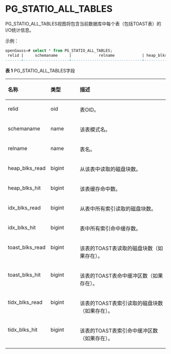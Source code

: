 # PG\_STATIO\_ALL\_TABLES

PG\_STATIO\_ALL\_TABLES视图将包含当前数据库中每个表（包括TOAST表）的I/O统计信息。

示例：
```sql
openGauss=# select * from PG_STATIO_ALL_TABLES;
 relid |     schemaname     |            relname            | heap_blks_read | heap_blks_hit | idx_blks_read | idx_blks_hit | toast_blks_read | toast_blks_hit | tidx_blks_read | tidx_blks_hit 
-------+--------------------+-------------------------------+----------------+---------------+---------------+--------------+-----------------+----------------+----------------+---------------
```

**表 1**  PG\_STATIO\_ALL\_TABLES字段

<a name="zh-cn_topic_0283136954_zh-cn_topic_0237122459_zh-cn_topic_0059778203_t77142dd7ba094796ba21bbf39642846f"></a>
<table><thead align="left"><tr id="zh-cn_topic_0283136954_zh-cn_topic_0237122459_zh-cn_topic_0059778203_r4775d389fd7948ff9c97b1cb8281c162"><th class="cellrowborder" valign="top" width="25.85%" id="mcps1.2.4.1.1"><p id="zh-cn_topic_0283136954_zh-cn_topic_0237122459_zh-cn_topic_0059778203_a6e6f7f26366f4545b60e87d4216e1602"><a name="zh-cn_topic_0283136954_zh-cn_topic_0237122459_zh-cn_topic_0059778203_a6e6f7f26366f4545b60e87d4216e1602"></a><a name="zh-cn_topic_0283136954_zh-cn_topic_0237122459_zh-cn_topic_0059778203_a6e6f7f26366f4545b60e87d4216e1602"></a>名称</p>
</th>
<th class="cellrowborder" valign="top" width="18.33%" id="mcps1.2.4.1.2"><p id="zh-cn_topic_0283136954_zh-cn_topic_0237122459_zh-cn_topic_0059778203_ad7d41bf83c284c2ba93ac8ac65786274"><a name="zh-cn_topic_0283136954_zh-cn_topic_0237122459_zh-cn_topic_0059778203_ad7d41bf83c284c2ba93ac8ac65786274"></a><a name="zh-cn_topic_0283136954_zh-cn_topic_0237122459_zh-cn_topic_0059778203_ad7d41bf83c284c2ba93ac8ac65786274"></a>类型</p>
</th>
<th class="cellrowborder" valign="top" width="55.82%" id="mcps1.2.4.1.3"><p id="zh-cn_topic_0283136954_zh-cn_topic_0237122459_zh-cn_topic_0059778203_ad3871754487148dea241020676fa5fc5"><a name="zh-cn_topic_0283136954_zh-cn_topic_0237122459_zh-cn_topic_0059778203_ad3871754487148dea241020676fa5fc5"></a><a name="zh-cn_topic_0283136954_zh-cn_topic_0237122459_zh-cn_topic_0059778203_ad3871754487148dea241020676fa5fc5"></a>描述</p>
</th>
</tr>
</thead>
<tbody><tr id="zh-cn_topic_0283136954_zh-cn_topic_0237122459_zh-cn_topic_0059778203_r3439b4ddd48c4d6098a642b70ebfcfaf"><td class="cellrowborder" valign="top" width="25.85%" headers="mcps1.2.4.1.1 "><p id="zh-cn_topic_0283136954_zh-cn_topic_0237122459_zh-cn_topic_0059778203_ad3e2726ea09d48d98339fdd6a4f41de2"><a name="zh-cn_topic_0283136954_zh-cn_topic_0237122459_zh-cn_topic_0059778203_ad3e2726ea09d48d98339fdd6a4f41de2"></a><a name="zh-cn_topic_0283136954_zh-cn_topic_0237122459_zh-cn_topic_0059778203_ad3e2726ea09d48d98339fdd6a4f41de2"></a>relid</p>
</td>
<td class="cellrowborder" valign="top" width="18.33%" headers="mcps1.2.4.1.2 "><p id="zh-cn_topic_0283136954_zh-cn_topic_0237122459_zh-cn_topic_0059778203_a0fa7bc1047dd4e69a3a9eaacacc99e49"><a name="zh-cn_topic_0283136954_zh-cn_topic_0237122459_zh-cn_topic_0059778203_a0fa7bc1047dd4e69a3a9eaacacc99e49"></a><a name="zh-cn_topic_0283136954_zh-cn_topic_0237122459_zh-cn_topic_0059778203_a0fa7bc1047dd4e69a3a9eaacacc99e49"></a>oid</p>
</td>
<td class="cellrowborder" valign="top" width="55.82%" headers="mcps1.2.4.1.3 "><p id="zh-cn_topic_0283136954_zh-cn_topic_0237122459_zh-cn_topic_0059778203_ac935b8d95349425682ccba4fa45369d8"><a name="zh-cn_topic_0283136954_zh-cn_topic_0237122459_zh-cn_topic_0059778203_ac935b8d95349425682ccba4fa45369d8"></a><a name="zh-cn_topic_0283136954_zh-cn_topic_0237122459_zh-cn_topic_0059778203_ac935b8d95349425682ccba4fa45369d8"></a>表OID。</p>
</td>
</tr>
<tr id="zh-cn_topic_0283136954_zh-cn_topic_0237122459_zh-cn_topic_0059778203_r3d47e3d2560344e4be28ad2968ed0ee3"><td class="cellrowborder" valign="top" width="25.85%" headers="mcps1.2.4.1.1 "><p id="zh-cn_topic_0283136954_zh-cn_topic_0237122459_zh-cn_topic_0059778203_ae9ef2c6a86aa459db7617006ef8c9d7f"><a name="zh-cn_topic_0283136954_zh-cn_topic_0237122459_zh-cn_topic_0059778203_ae9ef2c6a86aa459db7617006ef8c9d7f"></a><a name="zh-cn_topic_0283136954_zh-cn_topic_0237122459_zh-cn_topic_0059778203_ae9ef2c6a86aa459db7617006ef8c9d7f"></a>schemaname</p>
</td>
<td class="cellrowborder" valign="top" width="18.33%" headers="mcps1.2.4.1.2 "><p id="zh-cn_topic_0283136954_zh-cn_topic_0237122459_zh-cn_topic_0059778203_a1a34ba49eb52471f824452acc3608f3e"><a name="zh-cn_topic_0283136954_zh-cn_topic_0237122459_zh-cn_topic_0059778203_a1a34ba49eb52471f824452acc3608f3e"></a><a name="zh-cn_topic_0283136954_zh-cn_topic_0237122459_zh-cn_topic_0059778203_a1a34ba49eb52471f824452acc3608f3e"></a>name</p>
</td>
<td class="cellrowborder" valign="top" width="55.82%" headers="mcps1.2.4.1.3 "><p id="zh-cn_topic_0283136954_zh-cn_topic_0237122459_zh-cn_topic_0059778203_a038d9833b3ac4699986b3853594f3a44"><a name="zh-cn_topic_0283136954_zh-cn_topic_0237122459_zh-cn_topic_0059778203_a038d9833b3ac4699986b3853594f3a44"></a><a name="zh-cn_topic_0283136954_zh-cn_topic_0237122459_zh-cn_topic_0059778203_a038d9833b3ac4699986b3853594f3a44"></a>该表模式名。</p>
</td>
</tr>
<tr id="zh-cn_topic_0283136954_zh-cn_topic_0237122459_zh-cn_topic_0059778203_r271e421a8f9f4d6e81aa19cc1b62d311"><td class="cellrowborder" valign="top" width="25.85%" headers="mcps1.2.4.1.1 "><p id="zh-cn_topic_0283136954_zh-cn_topic_0237122459_zh-cn_topic_0059778203_a30a9ff3923534b00893117a0463e8eae"><a name="zh-cn_topic_0283136954_zh-cn_topic_0237122459_zh-cn_topic_0059778203_a30a9ff3923534b00893117a0463e8eae"></a><a name="zh-cn_topic_0283136954_zh-cn_topic_0237122459_zh-cn_topic_0059778203_a30a9ff3923534b00893117a0463e8eae"></a>relname</p>
</td>
<td class="cellrowborder" valign="top" width="18.33%" headers="mcps1.2.4.1.2 "><p id="zh-cn_topic_0283136954_zh-cn_topic_0237122459_zh-cn_topic_0059778203_a4f8ac6bfbb7f448d92f7f3c7f090dea7"><a name="zh-cn_topic_0283136954_zh-cn_topic_0237122459_zh-cn_topic_0059778203_a4f8ac6bfbb7f448d92f7f3c7f090dea7"></a><a name="zh-cn_topic_0283136954_zh-cn_topic_0237122459_zh-cn_topic_0059778203_a4f8ac6bfbb7f448d92f7f3c7f090dea7"></a>name</p>
</td>
<td class="cellrowborder" valign="top" width="55.82%" headers="mcps1.2.4.1.3 "><p id="zh-cn_topic_0283136954_zh-cn_topic_0237122459_zh-cn_topic_0059778203_a6af7442f22844ef2b59216837917dc10"><a name="zh-cn_topic_0283136954_zh-cn_topic_0237122459_zh-cn_topic_0059778203_a6af7442f22844ef2b59216837917dc10"></a><a name="zh-cn_topic_0283136954_zh-cn_topic_0237122459_zh-cn_topic_0059778203_a6af7442f22844ef2b59216837917dc10"></a>表名。</p>
</td>
</tr>
<tr id="zh-cn_topic_0283136954_zh-cn_topic_0237122459_zh-cn_topic_0059778203_rbf06324329214c73843cffccd1ba95d4"><td class="cellrowborder" valign="top" width="25.85%" headers="mcps1.2.4.1.1 "><p id="zh-cn_topic_0283136954_zh-cn_topic_0237122459_zh-cn_topic_0059778203_aedbde10e857443458c40ad019b0cbe95"><a name="zh-cn_topic_0283136954_zh-cn_topic_0237122459_zh-cn_topic_0059778203_aedbde10e857443458c40ad019b0cbe95"></a><a name="zh-cn_topic_0283136954_zh-cn_topic_0237122459_zh-cn_topic_0059778203_aedbde10e857443458c40ad019b0cbe95"></a>heap_blks_read</p>
</td>
<td class="cellrowborder" valign="top" width="18.33%" headers="mcps1.2.4.1.2 "><p id="zh-cn_topic_0283136954_zh-cn_topic_0237122459_zh-cn_topic_0059778203_ae66ca1dbdc2f49e49cd97976666c1e40"><a name="zh-cn_topic_0283136954_zh-cn_topic_0237122459_zh-cn_topic_0059778203_ae66ca1dbdc2f49e49cd97976666c1e40"></a><a name="zh-cn_topic_0283136954_zh-cn_topic_0237122459_zh-cn_topic_0059778203_ae66ca1dbdc2f49e49cd97976666c1e40"></a>bigint</p>
</td>
<td class="cellrowborder" valign="top" width="55.82%" headers="mcps1.2.4.1.3 "><p id="zh-cn_topic_0283136954_zh-cn_topic_0237122459_zh-cn_topic_0059778203_a79c5b20b06cd4d15a420d493bf036332"><a name="zh-cn_topic_0283136954_zh-cn_topic_0237122459_zh-cn_topic_0059778203_a79c5b20b06cd4d15a420d493bf036332"></a><a name="zh-cn_topic_0283136954_zh-cn_topic_0237122459_zh-cn_topic_0059778203_a79c5b20b06cd4d15a420d493bf036332"></a>从该表中读取的磁盘块数。</p>
</td>
</tr>
<tr id="zh-cn_topic_0283136954_zh-cn_topic_0237122459_zh-cn_topic_0059778203_rc2a81e02496c4e90bf65578a849c0a47"><td class="cellrowborder" valign="top" width="25.85%" headers="mcps1.2.4.1.1 "><p id="zh-cn_topic_0283136954_zh-cn_topic_0237122459_zh-cn_topic_0059778203_a70cd6a874d93492f869c0afb4ea4f008"><a name="zh-cn_topic_0283136954_zh-cn_topic_0237122459_zh-cn_topic_0059778203_a70cd6a874d93492f869c0afb4ea4f008"></a><a name="zh-cn_topic_0283136954_zh-cn_topic_0237122459_zh-cn_topic_0059778203_a70cd6a874d93492f869c0afb4ea4f008"></a>heap_blks_hit</p>
</td>
<td class="cellrowborder" valign="top" width="18.33%" headers="mcps1.2.4.1.2 "><p id="zh-cn_topic_0283136954_zh-cn_topic_0237122459_zh-cn_topic_0059778203_a715dfd39322b43429bbc94f7dd962367"><a name="zh-cn_topic_0283136954_zh-cn_topic_0237122459_zh-cn_topic_0059778203_a715dfd39322b43429bbc94f7dd962367"></a><a name="zh-cn_topic_0283136954_zh-cn_topic_0237122459_zh-cn_topic_0059778203_a715dfd39322b43429bbc94f7dd962367"></a>bigint</p>
</td>
<td class="cellrowborder" valign="top" width="55.82%" headers="mcps1.2.4.1.3 "><p id="zh-cn_topic_0283136954_zh-cn_topic_0237122459_zh-cn_topic_0059778203_a2cd01e1f3da44d9b870f8c5874f7da4e"><a name="zh-cn_topic_0283136954_zh-cn_topic_0237122459_zh-cn_topic_0059778203_a2cd01e1f3da44d9b870f8c5874f7da4e"></a><a name="zh-cn_topic_0283136954_zh-cn_topic_0237122459_zh-cn_topic_0059778203_a2cd01e1f3da44d9b870f8c5874f7da4e"></a>该表缓存命中数。</p>
</td>
</tr>
<tr id="zh-cn_topic_0283136954_zh-cn_topic_0237122459_zh-cn_topic_0059778203_ra34e2bff12274203bcc5900356706703"><td class="cellrowborder" valign="top" width="25.85%" headers="mcps1.2.4.1.1 "><p id="zh-cn_topic_0283136954_zh-cn_topic_0237122459_zh-cn_topic_0059778203_aab95ca3f87e44b018bf0cf708830f731"><a name="zh-cn_topic_0283136954_zh-cn_topic_0237122459_zh-cn_topic_0059778203_aab95ca3f87e44b018bf0cf708830f731"></a><a name="zh-cn_topic_0283136954_zh-cn_topic_0237122459_zh-cn_topic_0059778203_aab95ca3f87e44b018bf0cf708830f731"></a>idx_blks_read</p>
</td>
<td class="cellrowborder" valign="top" width="18.33%" headers="mcps1.2.4.1.2 "><p id="zh-cn_topic_0283136954_zh-cn_topic_0237122459_zh-cn_topic_0059778203_a46eab030473b45bab1d1af4df476b3a1"><a name="zh-cn_topic_0283136954_zh-cn_topic_0237122459_zh-cn_topic_0059778203_a46eab030473b45bab1d1af4df476b3a1"></a><a name="zh-cn_topic_0283136954_zh-cn_topic_0237122459_zh-cn_topic_0059778203_a46eab030473b45bab1d1af4df476b3a1"></a>bigint</p>
</td>
<td class="cellrowborder" valign="top" width="55.82%" headers="mcps1.2.4.1.3 "><p id="zh-cn_topic_0283136954_zh-cn_topic_0237122459_zh-cn_topic_0059778203_a5ccbf7cdb9e14c6aa5bda23a5d0c00b4"><a name="zh-cn_topic_0283136954_zh-cn_topic_0237122459_zh-cn_topic_0059778203_a5ccbf7cdb9e14c6aa5bda23a5d0c00b4"></a><a name="zh-cn_topic_0283136954_zh-cn_topic_0237122459_zh-cn_topic_0059778203_a5ccbf7cdb9e14c6aa5bda23a5d0c00b4"></a>从表中所有索引读取的磁盘块数。</p>
</td>
</tr>
<tr id="zh-cn_topic_0283136954_zh-cn_topic_0237122459_zh-cn_topic_0059778203_r8015508c6f7f40c2bbfdcccdfc9e6cf0"><td class="cellrowborder" valign="top" width="25.85%" headers="mcps1.2.4.1.1 "><p id="zh-cn_topic_0283136954_zh-cn_topic_0237122459_zh-cn_topic_0059778203_a19a9ac17358c4e0f9c1cd8b34c8d51ce"><a name="zh-cn_topic_0283136954_zh-cn_topic_0237122459_zh-cn_topic_0059778203_a19a9ac17358c4e0f9c1cd8b34c8d51ce"></a><a name="zh-cn_topic_0283136954_zh-cn_topic_0237122459_zh-cn_topic_0059778203_a19a9ac17358c4e0f9c1cd8b34c8d51ce"></a>idx_blks_hit</p>
</td>
<td class="cellrowborder" valign="top" width="18.33%" headers="mcps1.2.4.1.2 "><p id="zh-cn_topic_0283136954_zh-cn_topic_0237122459_zh-cn_topic_0059778203_ac025ee09b4eb4e8880d3f6df5c84c293"><a name="zh-cn_topic_0283136954_zh-cn_topic_0237122459_zh-cn_topic_0059778203_ac025ee09b4eb4e8880d3f6df5c84c293"></a><a name="zh-cn_topic_0283136954_zh-cn_topic_0237122459_zh-cn_topic_0059778203_ac025ee09b4eb4e8880d3f6df5c84c293"></a>bigint</p>
</td>
<td class="cellrowborder" valign="top" width="55.82%" headers="mcps1.2.4.1.3 "><p id="zh-cn_topic_0283136954_zh-cn_topic_0237122459_zh-cn_topic_0059778203_ad12934a86b2048ffa1a355db8e0719f7"><a name="zh-cn_topic_0283136954_zh-cn_topic_0237122459_zh-cn_topic_0059778203_ad12934a86b2048ffa1a355db8e0719f7"></a><a name="zh-cn_topic_0283136954_zh-cn_topic_0237122459_zh-cn_topic_0059778203_ad12934a86b2048ffa1a355db8e0719f7"></a>表中所有索引命中缓存数。</p>
</td>
</tr>
<tr id="zh-cn_topic_0283136954_zh-cn_topic_0237122459_zh-cn_topic_0059778203_r0d98613e6988429188e6d1c6e7e5b987"><td class="cellrowborder" valign="top" width="25.85%" headers="mcps1.2.4.1.1 "><p id="zh-cn_topic_0283136954_zh-cn_topic_0237122459_zh-cn_topic_0059778203_aa53cd5469ca1433f8deea2820f3719b4"><a name="zh-cn_topic_0283136954_zh-cn_topic_0237122459_zh-cn_topic_0059778203_aa53cd5469ca1433f8deea2820f3719b4"></a><a name="zh-cn_topic_0283136954_zh-cn_topic_0237122459_zh-cn_topic_0059778203_aa53cd5469ca1433f8deea2820f3719b4"></a>toast_blks_read</p>
</td>
<td class="cellrowborder" valign="top" width="18.33%" headers="mcps1.2.4.1.2 "><p id="zh-cn_topic_0283136954_zh-cn_topic_0237122459_zh-cn_topic_0059778203_aeda6e6651fda4c2ab820f1612a9e16a7"><a name="zh-cn_topic_0283136954_zh-cn_topic_0237122459_zh-cn_topic_0059778203_aeda6e6651fda4c2ab820f1612a9e16a7"></a><a name="zh-cn_topic_0283136954_zh-cn_topic_0237122459_zh-cn_topic_0059778203_aeda6e6651fda4c2ab820f1612a9e16a7"></a>bigint</p>
</td>
<td class="cellrowborder" valign="top" width="55.82%" headers="mcps1.2.4.1.3 "><p id="zh-cn_topic_0283136954_zh-cn_topic_0237122459_zh-cn_topic_0059778203_a7f246986bf3f46ff987aa231569dbc73"><a name="zh-cn_topic_0283136954_zh-cn_topic_0237122459_zh-cn_topic_0059778203_a7f246986bf3f46ff987aa231569dbc73"></a><a name="zh-cn_topic_0283136954_zh-cn_topic_0237122459_zh-cn_topic_0059778203_a7f246986bf3f46ff987aa231569dbc73"></a>该表的TOAST表读取的磁盘块数（如果存在）。</p>
</td>
</tr>
<tr id="zh-cn_topic_0283136954_zh-cn_topic_0237122459_zh-cn_topic_0059778203_r8a162cb218af460c9c1ce57d0484a87e"><td class="cellrowborder" valign="top" width="25.85%" headers="mcps1.2.4.1.1 "><p id="zh-cn_topic_0283136954_zh-cn_topic_0237122459_zh-cn_topic_0059778203_a3468ddf01d40439cbbc58fa423d9e4a6"><a name="zh-cn_topic_0283136954_zh-cn_topic_0237122459_zh-cn_topic_0059778203_a3468ddf01d40439cbbc58fa423d9e4a6"></a><a name="zh-cn_topic_0283136954_zh-cn_topic_0237122459_zh-cn_topic_0059778203_a3468ddf01d40439cbbc58fa423d9e4a6"></a>toast_blks_hit</p>
</td>
<td class="cellrowborder" valign="top" width="18.33%" headers="mcps1.2.4.1.2 "><p id="zh-cn_topic_0283136954_zh-cn_topic_0237122459_zh-cn_topic_0059778203_a40304754e8114b01a594ef0972a26138"><a name="zh-cn_topic_0283136954_zh-cn_topic_0237122459_zh-cn_topic_0059778203_a40304754e8114b01a594ef0972a26138"></a><a name="zh-cn_topic_0283136954_zh-cn_topic_0237122459_zh-cn_topic_0059778203_a40304754e8114b01a594ef0972a26138"></a>bigint</p>
</td>
<td class="cellrowborder" valign="top" width="55.82%" headers="mcps1.2.4.1.3 "><p id="zh-cn_topic_0283136954_zh-cn_topic_0237122459_zh-cn_topic_0059778203_aa11824b6f64f4862bdc2185af37fbd68"><a name="zh-cn_topic_0283136954_zh-cn_topic_0237122459_zh-cn_topic_0059778203_aa11824b6f64f4862bdc2185af37fbd68"></a><a name="zh-cn_topic_0283136954_zh-cn_topic_0237122459_zh-cn_topic_0059778203_aa11824b6f64f4862bdc2185af37fbd68"></a>该表的TOAST表命中缓冲区数（如果存在）。</p>
</td>
</tr>
<tr id="zh-cn_topic_0283136954_zh-cn_topic_0237122459_zh-cn_topic_0059778203_ra8169bdf3d884a0993eed1813dad5880"><td class="cellrowborder" valign="top" width="25.85%" headers="mcps1.2.4.1.1 "><p id="zh-cn_topic_0283136954_zh-cn_topic_0237122459_zh-cn_topic_0059778203_a90b296e602a0479dbcc782579171e992"><a name="zh-cn_topic_0283136954_zh-cn_topic_0237122459_zh-cn_topic_0059778203_a90b296e602a0479dbcc782579171e992"></a><a name="zh-cn_topic_0283136954_zh-cn_topic_0237122459_zh-cn_topic_0059778203_a90b296e602a0479dbcc782579171e992"></a>tidx_blks_read</p>
</td>
<td class="cellrowborder" valign="top" width="18.33%" headers="mcps1.2.4.1.2 "><p id="zh-cn_topic_0283136954_zh-cn_topic_0237122459_zh-cn_topic_0059778203_af1c8477d2f8f46778d61a7c5cd399168"><a name="zh-cn_topic_0283136954_zh-cn_topic_0237122459_zh-cn_topic_0059778203_af1c8477d2f8f46778d61a7c5cd399168"></a><a name="zh-cn_topic_0283136954_zh-cn_topic_0237122459_zh-cn_topic_0059778203_af1c8477d2f8f46778d61a7c5cd399168"></a>bigint</p>
</td>
<td class="cellrowborder" valign="top" width="55.82%" headers="mcps1.2.4.1.3 "><p id="zh-cn_topic_0283136954_zh-cn_topic_0237122459_zh-cn_topic_0059778203_a636e6939b0b04fec87106da9c211cac7"><a name="zh-cn_topic_0283136954_zh-cn_topic_0237122459_zh-cn_topic_0059778203_a636e6939b0b04fec87106da9c211cac7"></a><a name="zh-cn_topic_0283136954_zh-cn_topic_0237122459_zh-cn_topic_0059778203_a636e6939b0b04fec87106da9c211cac7"></a>该表的TOAST表索引读取的磁盘块数（如果存在）。</p>
</td>
</tr>
<tr id="zh-cn_topic_0283136954_zh-cn_topic_0237122459_zh-cn_topic_0059778203_ra165e6b5d2f24acdbb416b88bb9053a5"><td class="cellrowborder" valign="top" width="25.85%" headers="mcps1.2.4.1.1 "><p id="zh-cn_topic_0283136954_zh-cn_topic_0237122459_zh-cn_topic_0059778203_a70e39525e9064018bd4ce83b5ac4736c"><a name="zh-cn_topic_0283136954_zh-cn_topic_0237122459_zh-cn_topic_0059778203_a70e39525e9064018bd4ce83b5ac4736c"></a><a name="zh-cn_topic_0283136954_zh-cn_topic_0237122459_zh-cn_topic_0059778203_a70e39525e9064018bd4ce83b5ac4736c"></a>tidx_blks_hit</p>
</td>
<td class="cellrowborder" valign="top" width="18.33%" headers="mcps1.2.4.1.2 "><p id="zh-cn_topic_0283136954_zh-cn_topic_0237122459_zh-cn_topic_0059778203_ad48c9d7fe57645729c5ce63838a2adf2"><a name="zh-cn_topic_0283136954_zh-cn_topic_0237122459_zh-cn_topic_0059778203_ad48c9d7fe57645729c5ce63838a2adf2"></a><a name="zh-cn_topic_0283136954_zh-cn_topic_0237122459_zh-cn_topic_0059778203_ad48c9d7fe57645729c5ce63838a2adf2"></a>bigint</p>
</td>
<td class="cellrowborder" valign="top" width="55.82%" headers="mcps1.2.4.1.3 "><p id="zh-cn_topic_0283136954_zh-cn_topic_0237122459_zh-cn_topic_0059778203_ae3623ec1063b499f8befe4b8a8e2ef0a"><a name="zh-cn_topic_0283136954_zh-cn_topic_0237122459_zh-cn_topic_0059778203_ae3623ec1063b499f8befe4b8a8e2ef0a"></a><a name="zh-cn_topic_0283136954_zh-cn_topic_0237122459_zh-cn_topic_0059778203_ae3623ec1063b499f8befe4b8a8e2ef0a"></a>该表的TOAST表索引命中缓冲区数（如果存在）。</p>
</td>
</tr>
</tbody>
</table>

